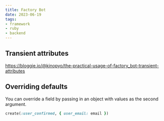 ```yaml
---
title: Factory Bot
date: 2023-06-19
tags:
- framework
- ruby
- backend
---
```


## Transient attributes

<https://bloggie.io/@kinopyo/the-practical-usage-of-factory_bot-transient-attributes>

## Overriding defaults

You can override a field by passing in an object with values as the second argument.

```ruby
create(:user_confirmed, { user_email: email })
```
